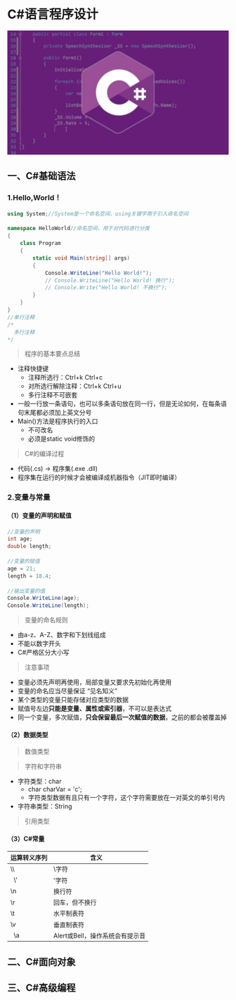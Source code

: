 # C#语言程序设计

![CSharp](./pictures/CSharp.png)

## 一、C#基础语法

### 1.Hello,World！

```c#
using System;//System是一个命名空间，using关键字用于引入命名空间

namespace HelloWorld//命名空间，用于对代码进行分类
{
    class Program
    {
        static void Main(string[] args)
        {
            Console.WriteLine("Hello World!");
            // Console.WriteLine("Hello World! 换行");
            // Console.Write("Hello World! 不换行");
        }
    }
}
//单行注释
/*
  多行注释
*/
```
> 程序的基本要点总结
* 注释快捷键
  * 注释所选行：Ctrl+k Ctrl+c
  * 对所选行解除注释：Ctrl+k Ctrl+u
  * 多行注释不可嵌套
* 一般一行放一条语句，也可以多条语句放在同一行，但是无论如何，在每条语句末尾都必须加上英文分号
* Main()方法是程序执行的入口
  * 不可改名
  * 必须是static void修饰的
> C#的编译过程
* 代码(.cs) -> 程序集(.exe .dll)
* 程序集在运行的时候才会被编译成机器指令（JIT即时编译）

### 2.变量与常量

#### （1）变量的声明和赋值

```c#
//变量的声明
int age;
double length;

//变量的赋值
age = 21;
length = 18.4;

//输出变量的值
Console.WriteLine(age);
Console.WriteLine(length);
```
> 变量的命名规则
* 由a-z、A-Z、数字和下划线组成
* 不能以数字开头
* C#严格区分大小写
> 注意事项
* 变量必须先声明再使用，局部变量又要求先初始化再使用
* 变量的命名应当尽量保证 “见名知义”
* 某个类型的变量只能存储对应类型的数据
* 赋值号左边**只能是变量、属性或索引器**，不可以是表达式
* 同一个变量，多次赋值，**只会保留最后一次赋值的数据**，之前的都会被覆盖掉

#### （2）数据类型

> 数值类型

> 字符和字符串
* 字符类型：char
  * char charVar = 'c';
  * 字符类型数据有且只有一个字符，这个字符需要放在一对英文的单引号内
* 字符串类型：String

> 引用类型

#### （3）C#常量

|运算转义序列| 含义          |
|-----------|--------------|
|   \\\     | \\字符        |
|   \\'     | '字符         |
|   \\n     | 换行符        |
|   \\r     | 回车，但不换行 |
|   \\t     | 水平制表符     |
|   \\v     | 垂直制表符     |
|   \\a     | Alert或Bell，操作系统会有提示音|


## 二、C#面向对象

## 三、C#高级编程